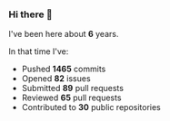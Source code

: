 ### Hi there 👋

I've been here about **6** years.

In that time I've:

- Pushed **1465** commits
- Opened **82** issues
- Submitted **89** pull requests
- Reviewed **65** pull requests
- Contributed to **30** public repositories

<!-- ![My scrobbles](https://lastfm-recently-played.vercel.app/api?user=dotdub) -->
